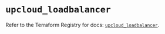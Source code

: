 # `upcloud_loadbalancer`

Refer to the Terraform Registry for docs: [`upcloud_loadbalancer`](https://registry.terraform.io/providers/upcloudltd/upcloud/5.22.0/docs/resources/loadbalancer).
